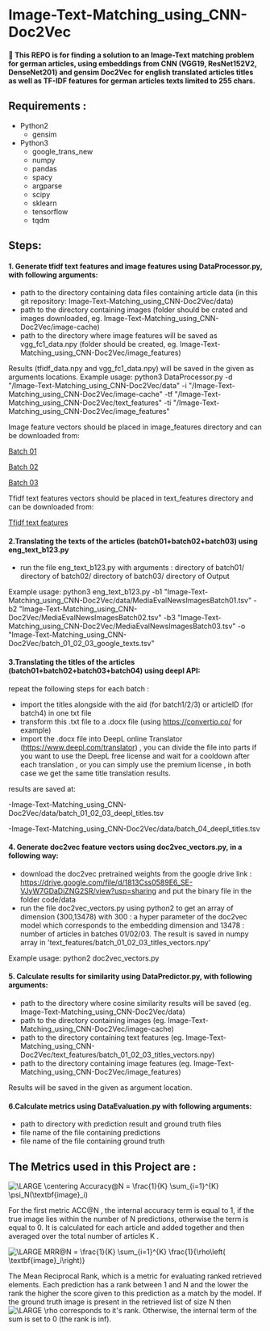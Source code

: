 # Image-Text-Matching_using_CNN-Doc2Vec
#### &#x1F535; This REPO is for finding a solution to an Image-Text matching problem for german articles, using embeddings from CNN (VGG19, ResNet152V2, DenseNet201) and gensim Doc2Vec for english translated articles titles as well as TF-IDF features for german articles texts limited to 255 chars.


## Requirements :
<ul>
  <li>Python2
    <ul>
      <li>gensim</li>
    </ul>
  </li>
  <li>Python3
    <ul>
      <li>google_trans_new</li>
      <li>numpy</li>
      <li>pandas</li>
      <li>spacy</li>
      <li>argparse</li>
      <li>scipy</li>
      <li>sklearn</li>
      <li>tensorflow</li>
      <li>tqdm</li>
    </ul>
  </li>
  
</ul>


 

## Steps:

#### 1. Generate tfidf text features and image features using DataProcessor.py, with following arguments:
- path to the directory containing data files containing article data (in this git repository: Image-Text-Matching_using_CNN-Doc2Vec/data)
- path to the directory containing images (folder should be crated and images downloaded, eg. Image-Text-Matching_using_CNN-Doc2Vec/image-cache)
- path to the directory where image features will be saved as vgg_fc1_data.npy (folder should be created, eg. Image-Text-Matching_using_CNN-Doc2Vec/image_features)

Results (tfidf_data.npy and vgg_fc1_data.npy) will be saved in the given as arguments locations.
Example usage: python3 DataProcessor.py -d "/Image-Text-Matching_using_CNN-Doc2Vec/data" -i "/Image-Text-Matching_using_CNN-Doc2Vec/image-cache" -tf "/Image-Text-Matching_using_CNN-Doc2Vec/text_features" -ti "/Image-Text-Matching_using_CNN-Doc2Vec/image_features"

Image feature vectors should be placed in image_features directory and can be downloaded from:

<a href="https://drive.google.com/file/d/1eNoMg-8rj8arNlnZkB0hCa7AyKxJfNTO/view?usp=sharing">Batch 01</a> 

<a href="https://drive.google.com/file/d/1FCAyzPUj1Ot2FhgHyTCW0_oqY6XPKeQ0/view?usp=sharing">Batch 02</a>

<a href="https://drive.google.com/file/d/1vW9WKkdRVjAejCsvnSRFUj5o-h0EX8hl/view?usp=sharing">Batch 03</a> 

Tfidf text features vectors should be placed in text_features directory and can be downloaded from:

<a href="https://drive.google.com/file/d/1l7gEe_bnR-ypbN44Gq1F8VQQ_JMVriiT/view?usp=sharing">Tfidf text features</a>

#### 2.Translating the texts of the articles (batch01+batch02+batch03) using eng_text_b123.py 
- run the file eng_text_b123.py with arguments : directory of batch01/ directory of batch02/ directory of batch03/ directory of Output 

Example usage: python3 eng_text_b123.py 
-b1 "Image-Text-Matching_using_CNN-Doc2Vec/data/MediaEvalNewsImagesBatch01.tsv" 
-b2 "Image-Text-Matching_using_CNN-Doc2Vec/MediaEvalNewsImagesBatch02.tsv" 
-b3 "Image-Text-Matching_using_CNN-Doc2Vec/MediaEvalNewsImagesBatch03.tsv"
-o  "Image-Text-Matching_using_CNN-Doc2Vec/batch_01_02_03_google_texts.tsv"

#### 3.Translating the titles of the articles (batch01+batch02+batch03+batch04) using deepl API:
repeat the following steps for each batch :

- import the titles alongside with the aid (for batch1/2/3) or articleID (for batch4) in one txt file 
- transform this .txt file to a .docx file (using https://convertio.co/ for example)
- import the .docx file into DeepL online Translator (https://www.deepl.com/translator) , you can divide the file into parts if you want to use the DeepL free license and wait for a cooldown after each translation , or you can simply use the premium license , in both case we get the same title translation results.

results are saved at:   

-Image-Text-Matching_using_CNN-Doc2Vec/data/batch_01_02_03_deepl_titles.tsv

-Image-Text-Matching_using_CNN-Doc2Vec/data/batch_04_deepl_titles.tsv

#### 4. Generate doc2vec feature vectors using doc2vec_vectors.py, in a following way:
- download the doc2vec pretrained weights from the google drive link : https://drive.google.com/file/d/1813Css0589E6_SE-VJyW7GDaDiZNG2SR/view?usp=sharing and put the binary file in the folder code/data
- run the file doc2vec_vectors.py using python2 to get an array of dimension (300,13478) with 300 : a hyper parameter of the doc2vec model which corresponds to the embedding dimension and 13478 : number of articles in batches 01/02/03. The result is saved in numpy array in 'text_features/batch_01_02_03_titles_vectors.npy'

Example usage: python2 doc2vec_vectors.py

#### 5. Calculate results for similarity using DataPredictor.py, with following arguments:
- path to the directory where cosine similarity results will be saved (eg. Image-Text-Matching_using_CNN-Doc2Vec/data)
- path to the directory containing images (eg. Image-Text-Matching_using_CNN-Doc2Vec/image-cache)
- path to the directory containing text features (eg. Image-Text-Matching_using_CNN-Doc2Vec/text_features/batch_01_02_03_titles_vectors.npy)
- path to the directory containing image features (eg. Image-Text-Matching_using_CNN-Doc2Vec/image_features)

Results will be saved in the given as argument location.



#### 6.Calculate metrics using DataEvaluation.py with following arguments:
- path to directory with prediction  result and ground truth files 
- file name of the file containing predictions
- file name of the file containing ground truth


## The Metrics used in this Project are : 


<img src="https://latex.codecogs.com/png.latex?\LARGE&space;\centering&space;Accuracy@N&space;=&space;\frac{1}{K}&space;\sum_{i=1}^{K}&space;\psi_N(\textbf{image}_i)" title="\LARGE \centering Accuracy@N = \frac{1}{K} \sum_{i=1}^{K} \psi_N(\textbf{image}_i)" />

For the first metric ACC@N , the internal accuracy term is equal to 1, if the true image lies within the number of N predictions, otherwise the term is equal to 0. It is calculated for each article and added together and then averaged over the total number of articles K .

<img src="https://latex.codecogs.com/png.latex?\LARGE&space;MRR@N&space;=&space;\frac{1}{K}&space;\sum_{i=1}^{K}&space;\frac{1}{\rho\left(&space;\textbf{image}_i\right)}" title="\LARGE MRR@N = \frac{1}{K} \sum_{i=1}^{K} \frac{1}{\rho\left( \textbf{image}_i\right)}" />

The Mean Reciprocal Rank, which is a metric for evaluating ranked retrieved elements. Each prediction has a rank between 1 and N and the lower the rank the higher the score given to this prediction as a match by the model.  If the ground truth image is present in the retrieved list of size N then <img src="https://latex.codecogs.com/png.latex?\dpi{100}&space;\LARGE&space;\rho" title="\LARGE \rho" /> corresponds to it's rank. Otherwise, the internal term of the sum is set to 0 (the rank is inf).
